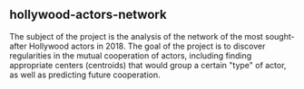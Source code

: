 ## hollywood-actors-network

The subject of the project is the analysis of the network of the most sought-after Hollywood actors in 2018. 
The goal of the project is to discover regularities in the mutual cooperation of actors, 
including finding appropriate centers (centroids) that would group a certain "type" of actor, as well as predicting future cooperation.

